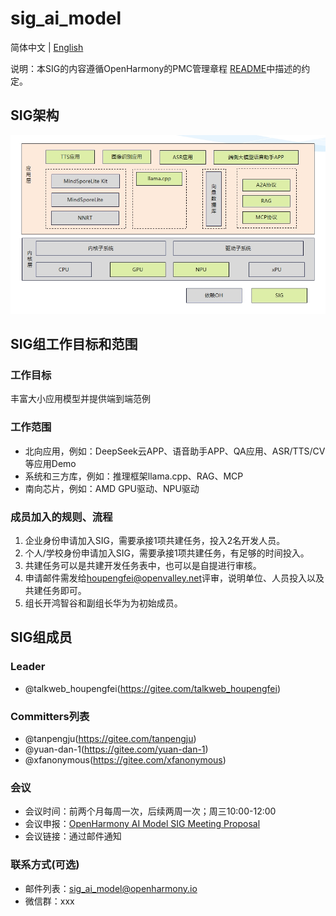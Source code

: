 # sig_ai_model
简体中文 | [English](./sig_ai_model_en.md)

说明：本SIG的内容遵循OpenHarmony的PMC管理章程 [README](../../zh/pmc.md)中描述的约定。

## SIG架构
![输入图片说明](figures/ai_model_architecture_cn.png)

## SIG组工作目标和范围

### 工作目标
丰富大小应用模型并提供端到端范例

### 工作范围
- 北向应用，例如：DeepSeek云APP、语音助手APP、QA应用、ASR/TTS/CV等应用Demo
- 系统和三方库，例如：推理框架llama.cpp、RAG、MCP
- 南向芯片，例如：AMD GPU驱动、NPU驱动                                                     

### 成员加入的规则、流程
1. 企业身份申请加入SIG，需要承接1项共建任务，投入2名开发人员。
2. 个人/学校身份申请加入SIG，需要承接1项共建任务，有足够的时间投入。
3. 共建任务可以是共建开发任务表中，也可以是自提进行审核。
4. 申请邮件需发给<houpengfei@openvalley.net>评审，说明单位、人员投入以及共建任务即可。
5. 组长开鸿智谷和副组长华为为初始成员。

## SIG组成员

### Leader
- @talkweb_houpengfei(https://gitee.com/talkweb_houpengfei)

### Committers列表
-  @tanpengju(https://gitee.com/tanpengju)
-  @yuan-dan-1(https://gitee.com/yuan-dan-1)
-  @xfanonymous(https://gitee.com/xfanonymous)

### 会议
- 会议时间：前两个月每周一次，后续两周一次；周三10:00-12:00
- 会议申报：[OpenHarmony AI Model SIG Meeting Proposal](https://shimo.im/sheets/913JMRpR91T44oAE/MODOC)
- 会议链接：通过邮件通知


### 联系方式(可选)

- 邮件列表：sig_ai_model@openharmony.io
- 微信群：xxx
